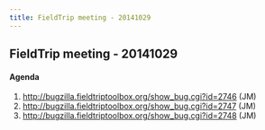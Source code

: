 ```yaml
---
title: FieldTrip meeting - 20141029
---
```


## FieldTrip meeting - 20141029

#### Agenda

1.  http://bugzilla.fieldtriptoolbox.org/show_bug.cgi?id=2746 (JM)
2.  http://bugzilla.fieldtriptoolbox.org/show_bug.cgi?id=2747 (JM)
3.  http://bugzilla.fieldtriptoolbox.org/show_bug.cgi?id=2748 (JM)
